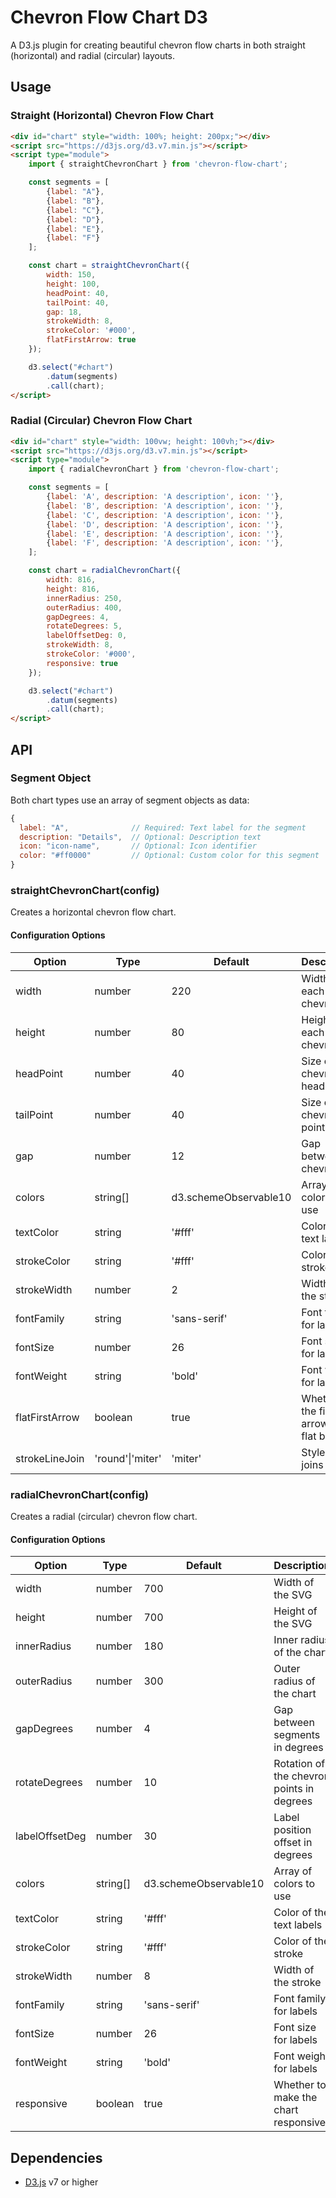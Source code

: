 # Chevron Flow Chart D3

A D3.js plugin for creating beautiful chevron flow charts in both straight (horizontal) and radial (circular) layouts.

## Usage

### Straight (Horizontal) Chevron Flow Chart

```html
<div id="chart" style="width: 100%; height: 200px;"></div>
<script src="https://d3js.org/d3.v7.min.js"></script>
<script type="module">
    import { straightChevronChart } from 'chevron-flow-chart';

    const segments = [
        {label: "A"},
        {label: "B"},
        {label: "C"},
        {label: "D"},
        {label: "E"},
        {label: "F"}
    ];

    const chart = straightChevronChart({
        width: 150,
        height: 100,
        headPoint: 40,
        tailPoint: 40,
        gap: 18,
        strokeWidth: 8,
        strokeColor: '#000',
        flatFirstArrow: true
    });

    d3.select("#chart")
        .datum(segments)
        .call(chart);
</script>
```

### Radial (Circular) Chevron Flow Chart

```html
<div id="chart" style="width: 100vw; height: 100vh;"></div>
<script src="https://d3js.org/d3.v7.min.js"></script>
<script type="module">
    import { radialChevronChart } from 'chevron-flow-chart';

    const segments = [
        {label: 'A', description: 'A description', icon: ''},
        {label: 'B', description: 'A description', icon: ''},
        {label: 'C', description: 'A description', icon: ''},
        {label: 'D', description: 'A description', icon: ''},
        {label: 'E', description: 'A description', icon: ''},
        {label: 'F', description: 'A description', icon: ''},
    ];

    const chart = radialChevronChart({
        width: 816,
        height: 816,
        innerRadius: 250,
        outerRadius: 400,
        gapDegrees: 4,
        rotateDegrees: 5,
        labelOffsetDeg: 0,
        strokeWidth: 8,
        strokeColor: '#000',
        responsive: true
    });

    d3.select("#chart")
        .datum(segments)
        .call(chart);
</script>
```

## API

### Segment Object

Both chart types use an array of segment objects as data:

```javascript
{
  label: "A",              // Required: Text label for the segment
  description: "Details",  // Optional: Description text
  icon: "icon-name",       // Optional: Icon identifier
  color: "#ff0000"         // Optional: Custom color for this segment
}
```

### straightChevronChart(config)

Creates a horizontal chevron flow chart.

#### Configuration Options

| Option | Type | Default | Description |
|--------|------|---------|-------------|
| width | number | 220 | Width of each chevron |
| height | number | 80 | Height of each chevron |
| headPoint | number | 40 | Size of the chevron head point |
| tailPoint | number | 40 | Size of the chevron tail point |
| gap | number | 12 | Gap between chevrons |
| colors | string[] | d3.schemeObservable10 | Array of colors to use |
| textColor | string | '#fff' | Color of the text labels |
| strokeColor | string | '#fff' | Color of the stroke |
| strokeWidth | number | 2 | Width of the stroke |
| fontFamily | string | 'sans-serif' | Font family for labels |
| fontSize | number | 26 | Font size for labels |
| fontWeight | string | 'bold' | Font weight for labels |
| flatFirstArrow | boolean | true | Whether the first arrow has a flat back |
| strokeLineJoin | 'round'\|'miter' | 'miter' | Style of line joins |

### radialChevronChart(config)

Creates a radial (circular) chevron flow chart.

#### Configuration Options

| Option | Type | Default | Description |
|--------|------|---------|-------------|
| width | number | 700 | Width of the SVG |
| height | number | 700 | Height of the SVG |
| innerRadius | number | 180 | Inner radius of the chart |
| outerRadius | number | 300 | Outer radius of the chart |
| gapDegrees | number | 4 | Gap between segments in degrees |
| rotateDegrees | number | 10 | Rotation of the chevron points in degrees |
| labelOffsetDeg | number | 30 | Label position offset in degrees |
| colors | string[] | d3.schemeObservable10 | Array of colors to use |
| textColor | string | '#fff' | Color of the text labels |
| strokeColor | string | '#fff' | Color of the stroke |
| strokeWidth | number | 8 | Width of the stroke |
| fontFamily | string | 'sans-serif' | Font family for labels |
| fontSize | number | 26 | Font size for labels |
| fontWeight | string | 'bold' | Font weight for labels |
| responsive | boolean | true | Whether to make the chart responsive |

## Dependencies

- [D3.js](https://d3js.org/) v7 or higher
